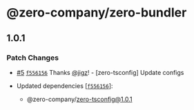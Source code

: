 # @zero-company/zero-bundler

## 1.0.1

### Patch Changes

- [#5](https://github.com/zero-company/zero-community/pull/5) [`f556156`](https://github.com/zero-company/zero-community/commit/f55615618389ab959a4582894f1e3f06e4802f02) Thanks [@jigz](https://github.com/jigz)! - [zero-tsconfig] Update configs

- Updated dependencies [[`f556156`](https://github.com/zero-company/zero-community/commit/f55615618389ab959a4582894f1e3f06e4802f02)]:
  - @zero-company/zero-tsconfig@1.0.1
